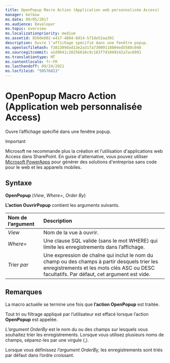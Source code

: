 ```yaml
---
title: OpenPopup Macro Action (Application web personnalisée Access)
manager: kelbow
ms.date: 09/05/2017
ms.audience: Developer
ms.topic: overview
ms.localizationpriority: medium
ms.assetid: 850de802-e417-4884-8d14-571de52aa391
description: Ouvre l’affichage spécifié dans une fenêtre popup.
ms.openlocfilehash: f381389dad13e2a31fa73009118804ed5588c048
ms.sourcegitcommit: a1d9041c20256616c9c183f7d1049142a7ac6991
ms.translationtype: MT
ms.contentlocale: fr-FR
ms.lasthandoff: 09/24/2021
ms.locfileid: "59576813"
---
```

# <a name="openpopup-macro-action-access-custom-web-app"></a>OpenPopup Macro Action (Application web personnalisée Access)

Ouvre l’affichage spécifié dans une fenêtre popup.
  
> [!IMPORTANT]
> Microsoft ne recommande plus la création et l'utilisation d'applications web Access dans SharePoint. En guise d'alternative, vous pouvez utiliser [Microsoft PowerApps](https://powerapps.microsoft.com/en-us/) pour générer des solutions d'entreprise sans code pour le web et les appareils mobiles. 
  
## <a name="syntax"></a>Syntaxe

 **OpenPopup** (*View*, *Where=*, *Order By*) 
  
**L’action OuvrirPopup** contient les arguments suivants. 
  
|**Nom de l’argument**|**Description**|
|:-----|:-----|
| *View*  <br/> |Nom de la vue à ouvrir.  <br/> |
| *Where=*  <br/> |Une clause SQL valide (sans le mot WHERE) qui limite les enregistrements dans l’affichage.  <br/> |
| *Trier par*  <br/> |Une expression de chaîne qui inclut le nom du champ ou des champs à partir desquels trier les enregistrements et les mots clés ASC ou DESC facultatifs. Par défaut, cet argument est vide.  <br/> |
   
## <a name="remarks"></a>Remarques

La macro actuelle se termine une fois que **l’action OpenPopup** est traitée. 
  
Tout tri ou filtrage appliqué par l’utilisateur est effacé lorsque l’action **OpenPopup** est appelée. 
  
*L’argument OrderBy* est le nom du ou des champs sur lesquels vous souhaitez trier les enregistrements. Lorsque vous utilisez plusieurs noms de champs, séparez-les par une virgule (,). 
  
Lorsque vous définissez  *l’argument OrderBy,*  les enregistrements sont triés par défaut dans l’ordre croissant. 
  

